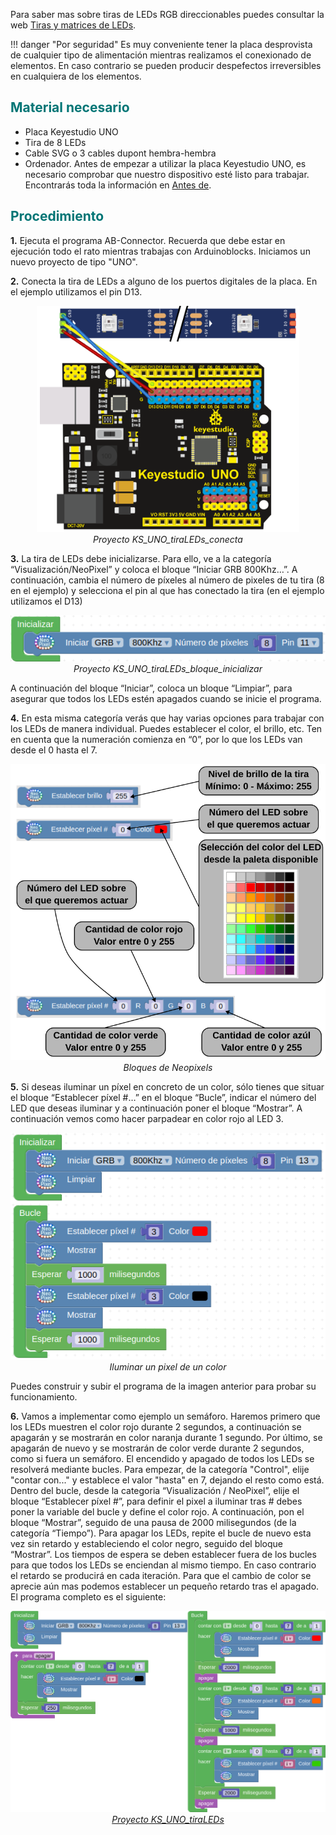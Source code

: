 Para saber mas sobre tiras de LEDs RGB direccionables puedes consultar la web [Tiras y matrices de LEDs](https://fgcoca.github.io/tiras-y-matrices-de-LEDs/).

!!! danger "Por seguridad"
    Es muy conveniente tener la placa desprovista de cualquier tipo de alimentación mientras realizamos el conexionado de elementos. En caso contrario se pueden producir despefectos irreversibles en cualquiera de los elementos.

## <FONT COLOR=#007575>**Material necesario**</font>

* Placa Keyestudio UNO
* Tira de 8 LEDs
* Cable SVG o 3 cables dupont hembra-hembra
* Ordenador. Antes de empezar a utilizar la placa Keyestudio UNO, es necesario comprobar que nuestro dispositivo esté listo para trabajar. Encontrarás toda la información en [Antes de](https://fgcoca.github.io/GuiasFundamentales/UNO/contUNO/).

## <FONT COLOR=#007575>**Procedimiento**</font>

**1.** Ejecuta el programa AB-Connector. Recuerda que debe estar en ejecución todo el rato mientras trabajas con Arduinoblocks. Iniciamos un nuevo proyecto de tipo "UNO".

**2.** Conecta la tira de LEDs a alguno de los puertos digitales de la placa. En el ejemplo utilizamos el pin D13.

<center>

![Proyecto KS_UNO_tiraLEDs_conecta](../img/uno/actividades/KS_UNO_tiraLEDs_conecta.png)  
*Proyecto KS_UNO_tiraLEDs_conecta*

</center>

**3.** La tira de LEDs debe inicializarse. Para ello, ve a la categoría “Visualización/NeoPixel” y coloca el bloque “Iniciar GRB 800Khz…”. A continuación, cambia el número de píxeles al número de pixeles de tu tira (8 en el ejemplo) y selecciona el pin al que has conectado la tira (en el ejemplo utilizamos el D13)

<center>

![Proyecto KS_UNO_tiraLEDs_bloque_inicializar](../img/uno/actividades/KS_UNO_tiraLEDs_bloque_inicializar.png)  
*Proyecto KS_UNO_tiraLEDs_bloque_inicializar*

</center>

A continuación del bloque “Iniciar”, coloca un bloque “Limpiar”, para asegurar que todos los LEDs estén apagados cuando se inicie el programa.

**4.** En esta misma categoría verás que hay varias opciones para trabajar con los LEDs de manera individual. Puedes establecer el color, el brillo, etc. Ten en cuenta que la numeración comienza en “0”, por lo que los LEDs van desde el 0 hasta el 7.

<center>

![Bloques de Neopixels](../img/uno/actividades/B_neopix.png)  
*Bloques de Neopixels*

</center>

**5.** Si deseas iluminar un píxel en concreto de un color, sólo tienes que situar el bloque “Establecer píxel #…” en el bloque “Bucle”, indicar el número del LED que deseas iluminar y a continuación poner el bloque “Mostrar”. A continuación vemos como hacer parpadear en color rojo al LED 3.

<center>

![Iluminar un pixel de un color](../img/uno/actividades/un_pixel_un_color.png)  
*Iluminar un pixel de un color*

</center>

Puedes construir y subir el programa de la imagen anterior para probar su funcionamiento.

**6.** Vamos a implementar como ejemplo un semáforo. Haremos primero que los LEDs muestren el color rojo durante 2 segundos, a continuación se apagarán y se mostrarán en color naranja durante 1 segundo. Por último, se apagarán de nuevo y se mostrarán de color verde durante 2 segundos, como si fuera un semáforo. El encendido y apagado de todos los LEDs se resolverá mediante bucles. Para empezar, de la categoría "Control", elije "contar con..." y establece el valor "hasta" en 7, dejando el resto como está. Dentro del bucle, desde la categoria “Visualización / NeoPixel”, elije el bloque “Establecer píxel #”, para definir el pixel a iluminar tras # debes poner la variable del bucle y define el color rojo. A continuación, pon el bloque “Mostrar”, seguido de una pausa de 2000 milisegundos (de la categoría “Tiempo”). Para apagar los LEDs, repite el bucle de nuevo esta vez sin retardo y estableciendo el color negro, seguido del bloque “Mostrar”. Los tiempos de espera se deben establecer fuera de los bucles para que todos los LEDs se enciendan al mismo tiempo. En caso contrario el retardo se producirá en cada iteración. Para que el cambio de color se aprecie aún mas podemos establecer un pequeño retardo tras el apagado. El programa completo es el siguiente:

<center>

![Programa KS_UNO_tiraLEDs](../img/uno/actividades/KS_UNO_tiraLEDs.png)  
*[Proyecto KS_UNO_tiraLEDs](../UNO/programas/KS_UNO_tiraLEDs.abp)*

</center>
